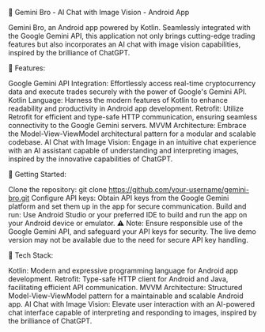 🚀 Gemini Bro - AI Chat with Image Vision - Android App

Gemini Bro, an Android app powered by Kotlin. Seamlessly integrated with the Google Gemini API, this application not only brings cutting-edge trading features but also incorporates an AI chat with image vision capabilities, inspired by the brilliance of ChatGPT.


🔗 Features:


Google Gemini API Integration: Effortlessly access real-time cryptocurrency data and execute trades securely with the power of Google's Gemini API.
Kotlin Language: Harness the modern features of Kotlin to enhance readability and productivity in Android app development.
Retrofit: Utilize Retrofit for efficient and type-safe HTTP communication, ensuring seamless connectivity to the Google Gemini servers.
MVVM Architecture: Embrace the Model-View-ViewModel architectural pattern for a modular and scalable codebase.
AI Chat with Image Vision: Engage in an intuitive chat experience with an AI assistant capable of understanding and interpreting images, inspired by the innovative capabilities of ChatGPT.


🚀 Getting Started:


Clone the repository: git clone https://github.com/your-username/gemini-bro.git
Configure API keys: Obtain API keys from the Google Gemini platform and set them up in the app for secure communication.
Build and run: Use Android Studio or your preferred IDE to build and run the app on your Android device or emulator.
⚠️ Note:
Ensure responsible use of the Google Gemini API, and safeguard your API keys for security. The live demo version may not be available due to the need for secure API key handling.



🔧 Tech Stack:



Kotlin: Modern and expressive programming language for Android app development.
Retrofit: Type-safe HTTP client for Android and Java, facilitating efficient API communication.
MVVM Architecture: Structured Model-View-ViewModel pattern for a maintainable and scalable Android app.
AI Chat with Image Vision: Elevate user interaction with an AI-powered chat interface capable of interpreting and responding to images, inspired by the brilliance of ChatGPT.





